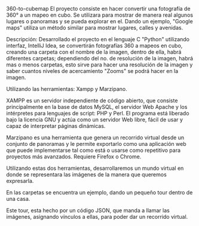 360-to-cubemap
El proyecto consiste en hacer convertir una fotografía de 360° a un mapeo en cubo. Se utilizara para mostrar de manera real algunos lugares o panoramas y se pueda explorar en el. Dando un ejemplo, "Google maps" utiliza un método similar para mostrar lugares, calles y avenidas.

Descripción: Desarrollado el proyecto en el lenguaje C "Python" utilizando interfaz, IntelliJ Idea, se convertirán fotografías 360 a mapeos en cubo, creando una carpeta con el nombre de la imagen, dentro de ella, habrá diferentes carpetas; dependiendo del no. de resolución de la imagen, habrá mas o menos carpetas, esto sirve para hacer una resolución de la imagen y saber cuantos niveles de acercamiento "Zooms" se podrá hacer en la imagen.

Utilizando las herramientas: Xampp y Marzipano.

XAMPP es un servidor independiente de código abierto, que consiste principalmente en la base de datos MySQL, el servidor Web Apache y los intérpretes para lenguajes de script: PHP y Perl. El programa está liberado bajo la licencia GNU y actúa como un servidor Web libre, fácil de usar y capaz de interpretar páginas dinámicas.

Marzipano es una herramienta que genera un recorrido virtual desde un conjunto de panoramas y le permite exportarlo como una aplicación web que puede implementarse tal como está o usarse como repetitivo para proyectos más avanzados. Requiere Firefox o Chrome.

Utilizando estas dos herramientas, desarrollaremos un mundo virtual en donde se representara las imágenes de la manera que queremos expresarla.

En las carpetas se encuentra un ejemplo, dando un pequeño tour dentro de una casa.

Este tour, esta hecho por un código JSON, que manda a llamar las imágenes, asignando vínculos a ellas, para poder dar un recorrido virtual.
